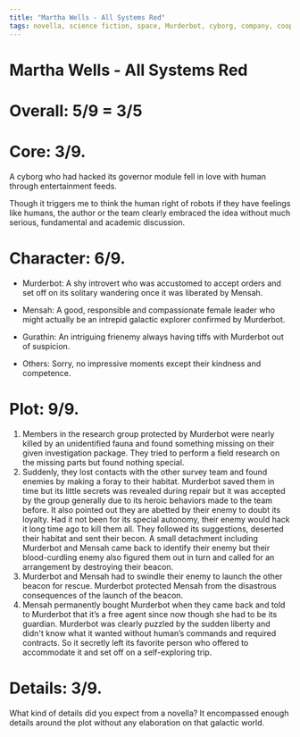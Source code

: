 ```yaml
---
title: "Martha Wells - All Systems Red"
tags: novella, science fiction, space, Murderbot, cyborg, company, cooperation, survey
---
```


# Martha Wells - All Systems Red

# Overall: 5/9 = 3/5

# Core: 3/9.
A cyborg who had hacked its governor module fell in love with human through entertainment feeds.

Though it triggers me to think the human right of robots if they have feelings like humans, the author or the team clearly embraced the idea without much serious, fundamental and academic discussion.

# Character: 6/9.
+ Murderbot: A shy introvert who was accustomed to accept orders and set off on its solitary wandering once it was liberated by Mensah.

+ Mensah: A good, responsible and compassionate female leader who might actually be an intrepid galactic explorer confirmed by Murderbot. 
+ Gurathin: An intriguing frienemy always having tiffs with Murderbot out of suspicion. 
+ Others: Sorry, no impressive moments except their kindness and competence. 

# Plot: 9/9. 
1.	Members in the research group protected by Murderbot were nearly killed by an unidentified fauna and found something missing on their given investigation package. They tried to perform a field research on the missing parts but found nothing special. 
2.	Suddenly, they lost contacts with the other survey team and found enemies by making a foray to their habitat. Murderbot saved them in time but its little secrets was revealed during repair but it was accepted by the group generally due to its heroic behaviors made to the team before. It also pointed out they are abetted by their enemy to doubt its loyalty. Had it not been for its special autonomy, their enemy would hack it long time ago to kill them all. They followed its suggestions,   deserted their habitat and sent their becon.  A small detachment including Murderbot and Mensah came back to identify their enemy but their blood-curdling enemy also figured them out in turn and called for an arrangement by destroying their beacon. 
3.	Murderbot and Mensah had to swindle their enemy to launch the other beacon for rescue. Murderbot protected Mensah from the disastrous consequences of the launch of the beacon. 
4.	Mensah permanently bought Murderbot when they came back and told to Murderbot that it’s a free agent since now though she had to be its guardian. Murderbot was clearly puzzled by the sudden liberty and didn't know what it wanted without human’s commands and required contracts. So it secretly left its favorite person who offered to accommodate it and set off on a self-exploring trip.

# Details: 3/9.
What kind of details did you expect from a novella? It encompassed enough details around the plot without any elaboration on that galactic world.

